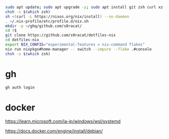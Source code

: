```bash
sudo apt update; sudo apt upgrade -y; sudo apt install git zsh curl xz-utils wget -y
chsh -s $(which zsh)
sh <(curl -L https://nixos.org/nix/install) --no-daemon
. ~/.nix-profile/etc/profile.d/nix.sh
mkdir -p ~/ghq/github.com/s0racat/
cd !$
git clone https://github.com/s0racat/dotfiles-nix
cd dotfiles-nix
export NIX_CONFIG="experimental-features = nix-command flakes"
nix run nixpkgs#home-manager -- switch --impure --flake .#console
chsh -s $(which zsh)
```

# gh 

```bash
gh auth login
```

# docker

https://learn.microsoft.com/ja-jp/windows/wsl/systemd

https://docs.docker.com/engine/install/debian/
